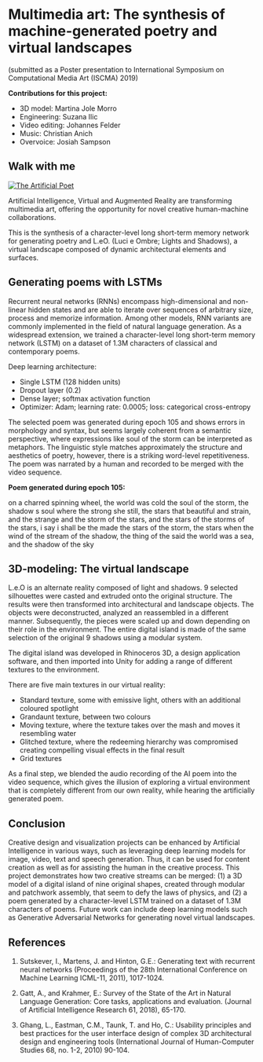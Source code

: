 # Multimedia art: The synthesis of machine-generated poetry and virtual landscapes
(submitted as a Poster presentation to International Symposium on Computational Media Art (ISCMA) 2019)

**Contributions for this project:**

* 3D model: Martina Jole Morro
* Engineering: Suzana Ilic
* Video editing: Johannes Felder
* Music: Christian Anich
* Overvoice: Josiah Sampson

## Walk with me

[![The Artificial Poet](http://img.youtube.com/vi/0euFsrI9TsI/0.jpg)](https://youtu.be/0euFsrI9TsI)

Artificial Intelligence, Virtual and Augmented Reality are transforming multimedia art, offering the opportunity for novel creative human-machine collaborations.

This is the synthesis of a character-level long short-term memory network for generating poetry and L.eO. (Luci e Ombre; Lights and Shadows), a virtual landscape composed of dynamic architectural elements and surfaces.

## Generating poems with LSTMs

Recurrent neural networks (RNNs) encompass high-dimensional and non-linear hidden states and are able to iterate over sequences of arbitrary size, process and memorize information. Among other models, RNN variants are commonly implemented in the field of natural language generation. As a widespread extension, we trained a character-level long short-term memory network (LSTM) on a dataset of 1.3M characters of classical and contemporary poems. 

Deep learning architecture:

* Single LSTM (128 hidden units)
* Dropout layer (0.2)
* Dense layer; softmax activation function
* Optimizer: Adam; learning rate: 0.0005; loss: categorical cross-entropy

The selected poem was generated during epoch 105 and shows errors in morphology and syntax, but seems largely coherent from a semantic perspective, where expressions like soul of the storm can be interpreted as metaphors. The linguistic style matches approximately the structure and aesthetics of poetry, however, there is a striking word-level repetitiveness. The poem was narrated by a human and recorded to be merged with the video sequence.

**Poem generated during epoch 105:**


on a charred spinning wheel, the world was cold the soul of the storm, 
the shadow s soul where the strong she still, 
the stars that beautiful and strain, 
and the strange and the storm of the stars, 
and the stars of the storms of the stars, 
i say i shall be the made the stars of the storm, 
the stars when the wind of the stream of the shadow,
the thing of the said the world was a sea, 
and the shadow of the sky

 
## 3D-modeling: The virtual landscape

L.e.O is an alternate reality composed of light and shadows. 9 selected silhouettes were casted and extruded onto the original structure. The results were then transformed into architectural and landscape objects. The objects were deconstructed, analyzed an reassembled in a different manner. Subsequently, the pieces were scaled up and down depending on their role in the environment. The entire digital island is made of the same selection of the original 9 shadows using a modular system.

The digital island was developed in Rhinoceros 3D, a design application software, and then imported into Unity for adding a range of different textures to the environment. 

There are five main textures in our virtual reality:

* Standard texture, some with emissive light, others with an additional coloured spotlight
* Grandaunt texture, between two colours
* Moving texture, where the texture takes over the mash and moves it resembling water
* Glitched texture, where the redeeming hierarchy was compromised creating compelling visual effects in the final result
* Grid textures

As a final step, we blended the audio recording of the AI poem into the video sequence, which gives the illusion of exploring a virtual environment that is completely different from our own reality, while hearing the artificially generated poem.

## Conclusion

Creative design and visualization projects can be enhanced by Artificial Intelligence in various ways, such as leveraging deep learning models for image, video, text and speech generation. Thus, it can be used for content creation as well as for assisting the human in the creative process. This project demonstrates how two creative streams can be merged: (1) a 3D model of a digital island of nine original shapes, created through modular and patchwork assembly, that seem to defy the laws of physics, and (2) a poem generated by a character-level LSTM trained on a dataset of 1.3M characters of poems. Future work can include deep learning models such as Generative Adversarial Networks for generating novel virtual landscapes.

## References

1. Sutskever, I., Martens, J. and Hinton, G.E.: Generating text with recurrent neural networks (Proceedings of the 28th International Conference on Machine Learning ICML-11, 2011), 1017-1024.

2. Gatt, A., and Krahmer, E.: Survey of the State of the Art in Natural Language Generation: Core tasks, applications and evaluation. (Journal of Artificial Intelligence Research 61, 2018), 65-170.

3. Ghang, L., Eastman, C.M., Taunk, T. and Ho, C.: Usability principles and best practices for the user interface design of complex 3D architectural design and engineering tools (International Journal of Human-Computer Studies 68, no. 1-2, 2010) 90-104.

